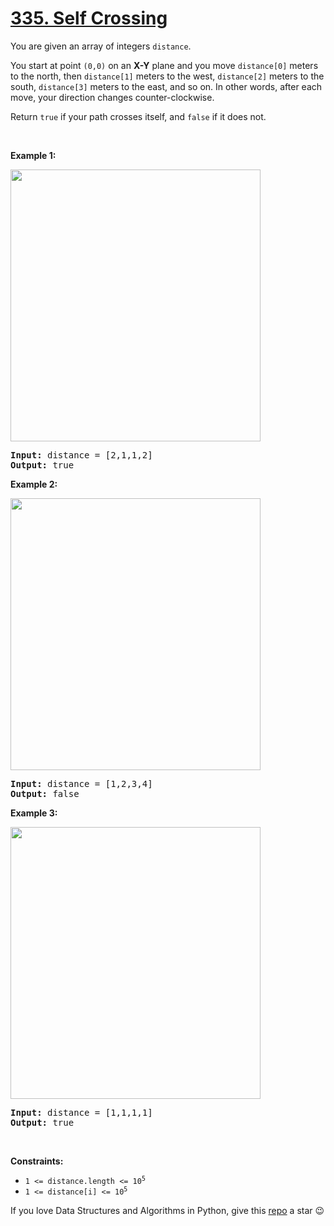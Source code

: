 # [335. Self Crossing][title]

<p>You are given an array of integers <code>distance</code>.</p>
<p>You start at point <code>(0,0)</code> on an <strong>X-Y</strong> plane and you move <code>distance[0]</code> meters to the north, then <code>distance[1]</code> meters to the west, <code>distance[2]</code> meters to the south, <code>distance[3]</code> meters to the east, and so on. In other words, after each move, your direction changes counter-clockwise.</p>
<p>Return <code>true</code> if your path crosses itself, and <code>false</code> if it does not.</p>
<p> </p>
<p><strong>Example 1:</strong></p>
<img alt="" src="https://assets.leetcode.com/uploads/2021/03/14/selfcross1-plane.jpg" style="width: 400px; height: 435px;"/>
<pre><strong>Input:</strong> distance = [2,1,1,2]
<strong>Output:</strong> true
</pre>
<p><strong>Example 2:</strong></p>
<img alt="" src="https://assets.leetcode.com/uploads/2021/03/14/selfcross2-plane.jpg" style="width: 400px; height: 435px;"/>
<pre><strong>Input:</strong> distance = [1,2,3,4]
<strong>Output:</strong> false
</pre>
<p><strong>Example 3:</strong></p>
<img alt="" src="https://assets.leetcode.com/uploads/2021/03/14/selfcross3-plane.jpg" style="width: 400px; height: 435px;"/>
<pre><strong>Input:</strong> distance = [1,1,1,1]
<strong>Output:</strong> true
</pre>
<p> </p>
<p><strong>Constraints:</strong></p>
<ul>
<li><code>1 &lt;= distance.length &lt;= 10<sup>5</sup></code></li>
<li><code>1 &lt;= distance[i] &lt;= 10<sup>5</sup></code></li>
</ul>


If you love Data Structures and Algorithms in Python, give this [repo][me] a star :wink:

[title]: https://leetcode.com/problems/self-crossing
[me]: https://github.com/bumblebee211196/awesome-python-leetcode